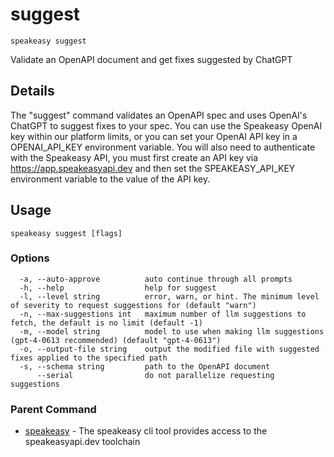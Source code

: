 # suggest  
`speakeasy suggest`  


Validate an OpenAPI document and get fixes suggested by ChatGPT  

## Details

The "suggest" command validates an OpenAPI spec and uses OpenAI's ChatGPT to suggest fixes to your spec.
You can use the Speakeasy OpenAI key within our platform limits, or you can set your OpenAI API key in a OPENAI_API_KEY environment variable. You will also need to authenticate with the Speakeasy API,
you must first create an API key via https://app.speakeasyapi.dev and then set the SPEAKEASY_API_KEY environment variable to the value of the API key.

## Usage

```
speakeasy suggest [flags]
```

### Options

```
  -a, --auto-approve          auto continue through all prompts
  -h, --help                  help for suggest
  -l, --level string          error, warn, or hint. The minimum level of severity to request suggestions for (default "warn")
  -n, --max-suggestions int   maximum number of llm suggestions to fetch, the default is no limit (default -1)
  -m, --model string          model to use when making llm suggestions (gpt-4-0613 recommended) (default "gpt-4-0613")
  -o, --output-file string    output the modified file with suggested fixes applied to the specified path
  -s, --schema string         path to the OpenAPI document
      --serial                do not parallelize requesting suggestions
```

### Parent Command

* [speakeasy](README.md)	 - The speakeasy cli tool provides access to the speakeasyapi.dev toolchain
